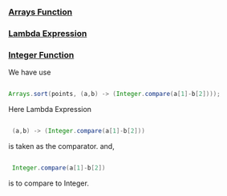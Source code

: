 ### [Arrays Function](https://www.geeksforgeeks.org/array-class-in-java/)

### [Lambda Expression](https://www.w3schools.com/java/java_lambda.asp)

### [Integer Function](https://www.geeksforgeeks.org/java-lang-integer-class-java/)

We have use 
```java

Arrays.sort(points, (a,b) -> (Integer.compare(a[1]-b[2])));

```

Here Lambda Expression

```java

 (a,b) -> (Integer.compare(a[1]-b[2]))

```
is taken as the comparator. and,


```java

 Integer.compare(a[1]-b[2])

```
is to compare to Integer.
